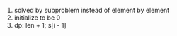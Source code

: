 1. solved by subproblem instead of element by element
2. initialize to be 0
3. dp: len + 1; s[i - 1]